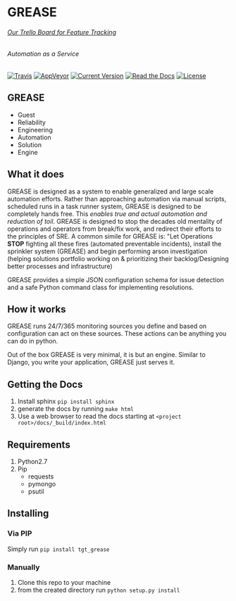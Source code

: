 # GREASE

###### [Our Trello Board for Feature Tracking](https://trello.com/b/c1jXxBvA/grease)

###### Automation as a Service

[![Travis](https://img.shields.io/travis/rust-lang/rust.svg)](https://travis-ci.org/target/grease)
[![AppVeyor](https://img.shields.io/appveyor/ci/lemoney/grease.svg)](https://ci.appveyor.com/project/lemoney/grease)
[![Current Version](https://badge.fury.io/py/tgt-grease.svg)](https://pypi.python.org/pypi/tgt-grease)
[![Read the Docs](https://img.shields.io/readthedocs/pip.svg)](https://grease.readthedocs.io/)
[![License](https://img.shields.io/badge/license-MIT-brightgreen.svg)](https://github.com/target/grease/blob/master/LICENSE)


## GREASE
  * Guest
  * Reliability
  * Engineering
  * Automation
  * Solution
  * Engine
  
## What it does

GREASE is designed as a system to enable generalized and large scale 
automation efforts. Rather than approaching automation via manual 
scripts, scheduled runs in a task runner system, GREASE is designed 
to be completely hands free. This _enables true and actual 
automation and reduction of toil_. GREASE is designed to stop the 
decades old mentality of operations and operators from 
break/fix work, and redirect their efforts to the principles
of SRE. A common simile for GREASE is: "Let Operations 
**STOP** fighting all these fires (automated preventable incidents), 
install the sprinkler system (GREASE) and begin performing arson 
investigation (helping solutions portfolio working on & prioritizing
their backlog/Designing better processes and infrastructure)

GREASE provides a simple JSON configuration schema for
issue detection and a safe Python command class for 
implementing resolutions. 

## How it works

GREASE runs 24/7/365 monitoring sources you define and 
based on configuration can act on these sources. These actions
can be anything you can do in python.

Out of the box GREASE is very minimal, it is but an engine. Similar
to Django, you write your application, GREASE just serves it. 

## Getting the Docs

  1. Install sphinx `pip install sphinx`
  2. generate the docs by running `make html`
  3. Use a web browser to read the docs starting at `<project root>/docs/_build/index.html`

## Requirements
  1. Python2.7
  2. Pip
     * requests
     * pymongo
     * psutil
     
## Installing
  
### Via PIP

Simply run `pip install tgt_grease`

### Manually

  1. Clone this repo to your machine
  2. from the created directory run `python setup.py install`
